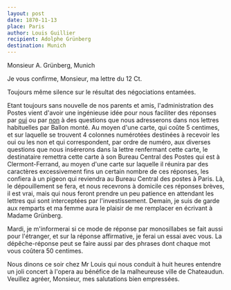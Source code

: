 ```yaml
---
layout: post
date: 1870-11-13
place: Paris
author: Louis Guillier
recipient: Adolphe Grünberg
destination: Munich
---
```


Monsieur A. Grünberg, Munich


Je vous confirme, Monsieur, ma lettre du 12 Ct.


Toujours même silence sur le résultat des négociations entamées.

Etant toujours sans nouvelle de nos parents et amis, l'administration des
Postes vient d'avoir une ingénieuse idée pour nous faciliter des réponses par
<ins class="straight">oui</ins> ou par <ins class="straight">non</ins> à des
questions que nous adresserons dans nos lettres habituelles par Ballon monté.
Au moyen d'une carte, qui coûte 5 centimes, et sur laquelle se trouvent
4 colonnes numérotées destinées à recevoir les oui ou les non et qui
correspondent, par ordre de numéro, aux diverses questions que nous insérerons
dans la lettre renfermant cette carte, le destinataire remettra cette carte
à son Bureau Central des Postes qui est à Clermont-Ferrand, au moyen d'une
carte sur laquelle il réunira par des caractères excessivement fins un certain
nombre de ces réponses, les confiera à un pigeon qui reviendra au Bureau
Central des postes à Paris. Là, le dépouillement se fera, et nous recevrons
à domicile ces réponses brèves, il est vrai, mais qui nous feront prendre un
peu patience en attendant les lettres qui sont interceptées par
l'investissement. Demain, je suis de garde aux remparts et ma femme aura le
plaisir de me remplacer en écrivant à Madame Grünberg.

Mardi, je m'informerai si ce mode de réponse par monosillabes se fait aussi
pour l'étranger, et sur la réponse affirmative, je ferai un essai avec vous. La
dépêche-réponse peut se faire aussi par des phrases dont chaque mot vous
coûtera 50 centimes.

Nous dinons ce soir chez Mr Louis qui nous conduit à huit heures entendre un
joli concert à l'opera au bénéfice de la malheureuse ville de Chateaudun.
Veuillez agréer, Monsieur, mes salutations bien empressées.
